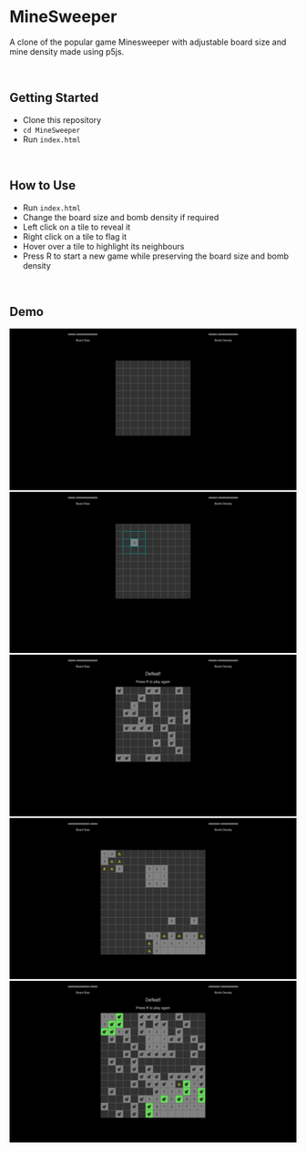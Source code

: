 # MineSweeper
A clone of the popular game Minesweeper with adjustable board size and mine density made using p5js.

<br>

## Getting Started
* Clone this repository
* ```cd MineSweeper```
* Run ```index.html```

<br>

## How to Use
* Run ```index.html```
* Change the board size and bomb density if required
* Left click on a tile to reveal it
* Right click on a tile to flag it
* Hover over a tile to highlight its neighbours
* Press R to start a new game while preserving the board size and bomb density

<br>

## Demo
![](Demo/IMG_1.png)
![](Demo/IMG_2.png)
![](Demo/IMG_3.png)
![](Demo/IMG_4.png)
![](Demo/IMG_5.png)
